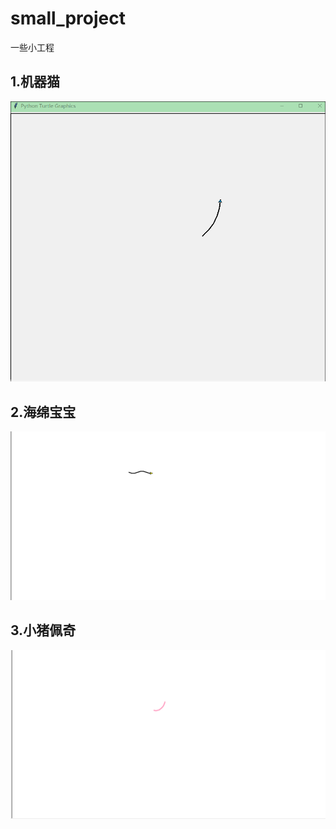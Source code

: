 # small_project
一些小工程

1.机器猫
---
![](https://raw.githubusercontent.com/PerpetualSmile/picture/master/Doraemon/Doraemon.gif)

2.海绵宝宝
---
![](./海绵宝宝/海绵宝宝.gif)

3.小猪佩奇
---
![](./小猪佩奇/小猪佩奇.gif)
